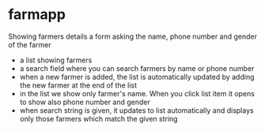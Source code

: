 # farmapp
Showing farmers details
 a form  asking the name, phone number and gender of the farmer
- a list showing farmers
- a search field where you can search farmers by name or phone number
- when a new farmer is added, the list is automatically updated by adding the new farmer at the end of the list
- in the list we show only farmer's name. When you click list item it opens to show also phone number and gender
- when search string is given, it  updates to list automatically and displays only those farmers which match the given string
